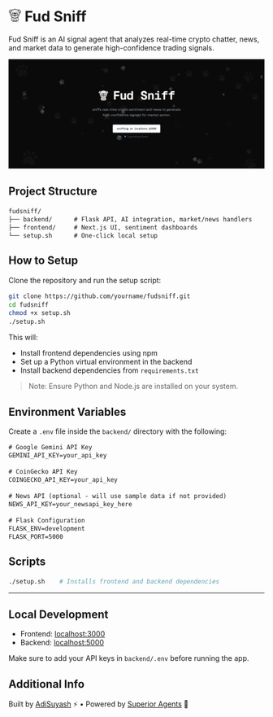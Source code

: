 # <img src="frontend/public/fudsniff.png" alt="Logo" height="25" /> Fud Sniff

Fud Sniff is an AI signal agent that analyzes real-time crypto chatter, news, and market data to generate high-confidence trading signals.

![Fud Sniff Banner](frontend/public/fudsniff-banner.png)

## Project Structure

```
fudsniff/
├── backend/      # Flask API, AI integration, market/news handlers
├── frontend/     # Next.js UI, sentiment dashboards
└── setup.sh      # One-click local setup
```

## How to Setup

Clone the repository and run the setup script:

```bash
git clone https://github.com/yourname/fudsniff.git
cd fudsniff
chmod +x setup.sh
./setup.sh
```

This will:

- Install frontend dependencies using npm
- Set up a Python virtual environment in the backend
- Install backend dependencies from `requirements.txt`

> Note: Ensure Python and Node.js are installed on your system.

## Environment Variables

Create a `.env` file inside the `backend/` directory with the following:

```
# Google Gemini API Key
GEMINI_API_KEY=your_api_key

# CoinGecko API Key
COINGECKO_API_KEY=your_api_key

# News API (optional - will use sample data if not provided)
NEWS_API_KEY=your_newsapi_key_here

# Flask Configuration
FLASK_ENV=development
FLASK_PORT=5000
```

## Scripts

```bash
./setup.sh    # Installs frontend and backend dependencies
```

---

## Local Development

- Frontend: [localhost:3000](http://localhost:3000)
- Backend: [localhost:5000](http://localhost:5000)

Make sure to add your API keys in `backend/.env` before running the app.

## Additional Info

Built by [AdiSuyash](https://x.com/adisuyash) ⚡ • Powered by [Superior Agents](https://superioragents.com/) 💛

